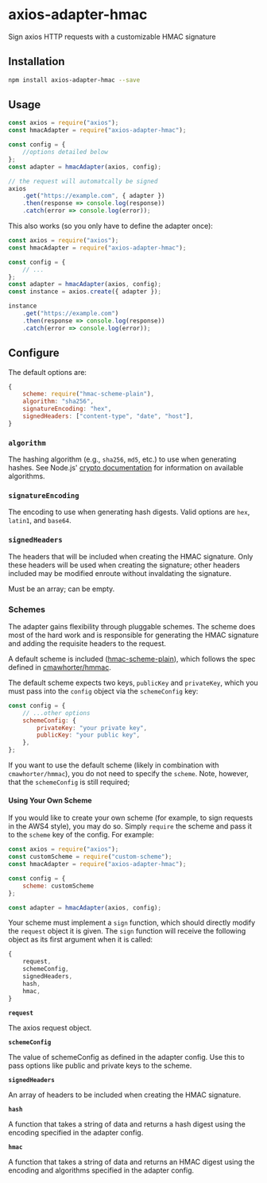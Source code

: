 # axios-adapter-hmac

Sign axios HTTP requests with a customizable HMAC signature

## Installation

```bash
npm install axios-adapter-hmac --save
```

## Usage

```javascript
const axios = require("axios");
const hmacAdapter = require("axios-adapter-hmac");

const config = {
    //options detailed below
};
const adapter = hmacAdapter(axios, config);

// the request will automatcally be signed
axios
    .get("https://example.com", { adapter })
    .then(response => console.log(response))
    .catch(error => console.log(error));
```

This also works (so you only have to define the adapter once):

```javascript
const axios = require("axios");
const hmacAdapter = require("axios-adapter-hmac");

const config = {
    // ...
};
const adapter = hmacAdapter(axios, config);
const instance = axios.create({ adapter });

instance
    .get("https://example.com")
    .then(response => console.log(response))
    .catch(error => console.log(error));

```

## Configure

The default options are:

```javascript
{
    scheme: require("hmac-scheme-plain"),
    algorithm: "sha256",
    signatureEncoding: "hex",
    signedHeaders: ["content-type", "date", "host"],
}
```

### `algorithm`

The hashing algorithm (e.g., `sha256`, `md5`, etc.) to use when generating hashes. See Node.js' [crypto documentation](https://nodejs.org/api/crypto.html#crypto_crypto_createhash_algorithm_options) for information on available algorithms.


### `signatureEncoding`

The encoding to use when generating hash digests. Valid options are `hex`, `latin1`, and `base64`.

### `signedHeaders`

The headers that will be included when creating the HMAC signature. Only these headers will be used when creating the signature; other headers included may be modified enroute without invaldating the signature.

Must be an array; can be empty.

### Schemes

The adapter gains flexibility through pluggable schemes. The scheme does most of the hard work and is responsible for generating the HMAC signature and adding the requisite headers to the request.

A default scheme is included ([hmac-scheme-plain](https://github.com/cwhenderson20/hmac-scheme-plain)), which follows the spec defined in [cmawhorter/hmmac](https://github.com/cmawhorter/hmmac).

The default scheme expects two keys, `publicKey` and `privateKey`, which you must pass into the `config` object via the `schemeConfig` key:

```javascript
const config = {
    // ...other options
    schemeConfig: {
        privateKey: "your private key",
        publicKey: "your public key",
    },
};
```

If you want to use the default scheme (likely in combination with `cmawhorter/hmmac`), you do not need to specify the `scheme`. Note, however, that the `schemeConfig` is still required;

#### Using Your Own Scheme

If you would like to create your own scheme (for example, to sign requests in the AWS4 style), you may do so. Simply `require` the scheme and pass it to the `scheme` key of the config. For example:

```javascript
const axios = require("axios");
const customScheme = require("custom-scheme");
const hmacAdapter = require("axios-adapter-hmac");

const config = {
    scheme: customScheme
};

const adapter = hmacAdapter(axios, config);
```

Your scheme must implement a `sign` function, which should directly modify the `request` object it is given. The `sign` function will receive the following object as its first argument when it is called:

```javascript
{
    request,
    schemeConfig,
    signedHeaders,
    hash,
    hmac,
}
```

**`request`**

The axios request object.

**`schemeConfig`**

The value of schemeConfig as defined in the adapter config. Use this to pass options like public and private keys to the scheme.

**`signedHeaders`**

An array of headers to be included when creating the HMAC signature.

**`hash`**

A function that takes a string of data and returns a hash digest using the encoding specified in the adapter config.

**`hmac`**

A function that takes a string of data and returns an HMAC digest using the encoding and algorithms specified in the adapter config.

